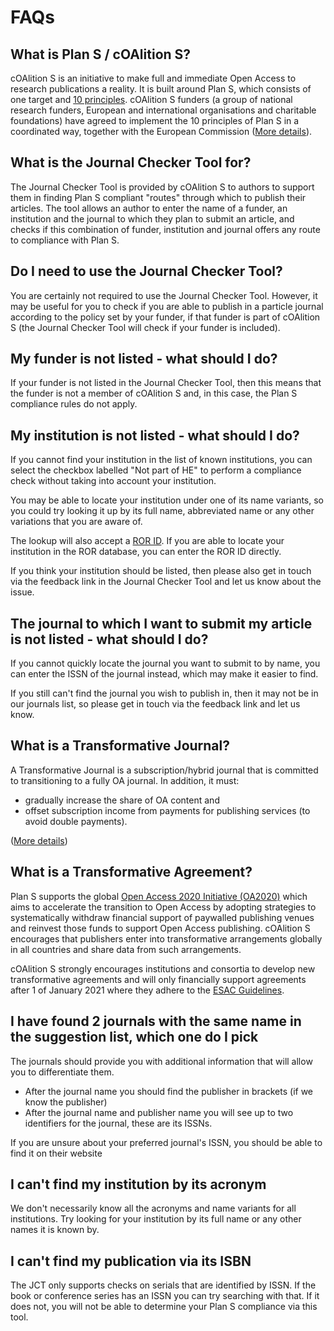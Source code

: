 # FAQs

## What is Plan S / cOAlition S?

cOAlition S is an initiative to make full and
immediate Open Access to research publications a reality.
It is built around Plan S, which consists of one target
and [10 principles](https://www.coalition-s.org/addendum-to-the-coalition-s-guidance-on-the-implementation-of-plan-s/principles-and-implementation/).
cOAlition S funders (a group of national research funders, European and
international organisations and charitable foundations) have agreed to
implement the 10 principles of Plan S in a coordinated way, together with
the European Commission ([More details](https://www.coalition-s.org/why-plan-s/)).

## What is the Journal Checker Tool for?

The Journal Checker Tool is provided by cOAlition S to authors to support them in finding Plan S compliant "routes" through which to publish their articles. The tool allows an author to enter the name of a funder, an institution and the journal to which they plan to submit an article, and checks if this combination of funder, institution and journal offers any route to compliance with Plan S.

## Do I need to use the Journal Checker Tool?

You are certainly not required to use the Journal Checker Tool. However, it may be useful for you to check if you are able to publish in a particle journal according to the policy set by your funder, if that funder is part of cOAlition S (the Journal Checker Tool will check if your funder is included).

## My funder is not listed - what should I do?

If your funder is not listed in the Journal Checker Tool, then this means that the funder is
not a member of cOAlition S and, in this case, the Plan S compliance rules do not apply.


## My institution is not listed - what should I do?

If you cannot find your institution in the list of known institutions, you can
select the checkbox labelled "Not part of HE" to perform a compliance check without
taking into account your institution.

You may be able to locate your institution under one of its name variants,
so you could try looking it up by its full name, abbreviated name or any other variations
that you are aware of.

The lookup will also accept a [ROR ID](https://ror.org/).  If you are able to locate
your institution in the ROR database, you can enter the ROR ID directly.

If you think your institution should be listed, then please also get in touch via the
feedback link in the Journal Checker Tool and let us know about the issue.

## The journal to which I want to submit my article is not listed - what should I do?

If you cannot quickly locate the journal you want to submit to by name, you can enter the ISSN of the journal instead, which may make it easier to find.

If you still can't find the journal you wish to publish in, then it may not be in our journals list, so please get in touch via the feedback link and let us know.

## What is a Transformative Journal?

A Transformative Journal is a subscription/hybrid journal that is committed to transitioning to a fully OA journal. In addition, it must:

* gradually increase the share of OA content and
* offset subscription income from payments for publishing services (to avoid double payments).

([More details](https://www.coalition-s.org/addendum-to-the-coalition-s-guidance-on-the-implementation-of-plan-s/))

## What is a Transformative Agreement?

Plan S supports the global [Open Access 2020 Initiative (OA2020)](https://oa2020.org/) which
aims to accelerate the transition to Open Access by adopting strategies to systematically
withdraw financial support of paywalled publishing venues and reinvest those funds to
support Open Access publishing. cOAlition S encourages that publishers enter into
transformative arrangements globally in all countries and share data from such arrangements.

cOAlition S strongly encourages institutions and consortia to develop new transformative
agreements and will only financially support agreements after 1 of January 2021 where they
adhere to the [ESAC Guidelines](https://esac-initiative.org).


## I have found 2 journals with the same name in the suggestion list, which one do I pick

The journals should provide you with additional information that will allow you to differentiate them.

* After the journal name you should find the publisher in brackets (if we know the publisher)
* After the journal name and publisher name you will see up to two identifiers for the journal, these are its ISSNs.

If you are unsure about your preferred journal's ISSN, you should be able to find it on their website


## I can't find my institution by its acronym

We don't necessarily know all the acronyms and name variants for all institutions.  Try
looking for your institution by its full name or any other names it is known by.


## I can't find my publication via its ISBN

The JCT only supports checks on serials that are identified by ISSN.  If the book or conference series has an ISSN
you can try searching with that.  If it does not, you will not be able to determine your Plan S compliance via this
tool.